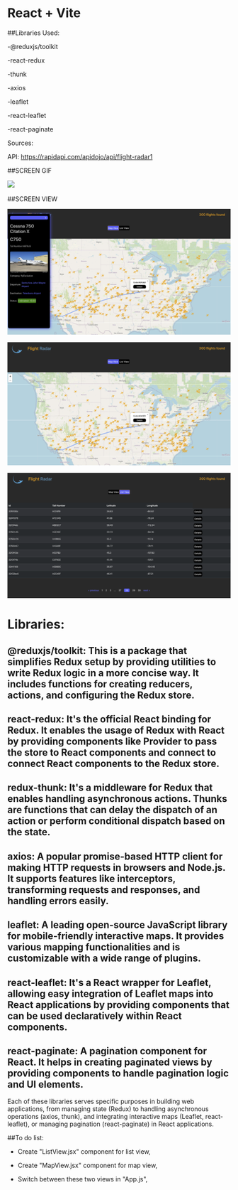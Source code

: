 # React + Vite

##Libraries Used:

-@reduxjs/toolkit

-react-redux
 
-thunk
  
-axios

-leaflet
   
-react-leaflet
    
-react-paginate

Sources: 

API: https://rapidapi.com/apidojo/api/flight-radar1


 ##SCREEN GIF


![](/public/images/flight.gif)


##SCREEN VIEW

![](/public/images/fradar1.png)

![](/public/images/fradar2.png)

![](/public/images/fradar3.png)


# Libraries:

## @reduxjs/toolkit: This is a package that simplifies Redux setup by providing utilities to write Redux logic in a more concise way. It includes functions for creating reducers, actions, and configuring the Redux store.


## react-redux: It's the official React binding for Redux. It enables the usage of Redux with React by providing components like Provider to pass the store to React components and connect to connect React components to the Redux store.


## redux-thunk: It's a middleware for Redux that enables handling asynchronous actions. Thunks are functions that can delay the dispatch of an action or perform conditional dispatch based on the state.


## axios: A popular promise-based HTTP client for making HTTP requests in browsers and Node.js. It supports features like interceptors, transforming requests and responses, and handling errors easily.

## leaflet: A leading open-source JavaScript library for mobile-friendly interactive maps. It provides various mapping functionalities and is customizable with a wide range of plugins.

## react-leaflet: It's a React wrapper for Leaflet, allowing easy integration of Leaflet maps into React applications by providing components that can be used declaratively within React components.

## react-paginate: A pagination component for React. It helps in creating paginated views by providing components to handle pagination logic and UI elements.

Each of these libraries serves specific purposes in building web applications, from managing state (Redux) to handling asynchronous operations (axios, thunk), and integrating interactive maps (Leaflet, react-leaflet), or managing pagination (react-paginate) in React applications.

<!-- # The bottom left latitude and longitude of the bounding box : 32.174446, -116.323115 
# The top right latitude and longitude of the bounding box : 52.614689, -56.699125 -->

##To do list:

- Create "ListView.jsx" component for list view,

- Create "MapView.jsx" component for map view,

- Switch between these two views in "App.js",
